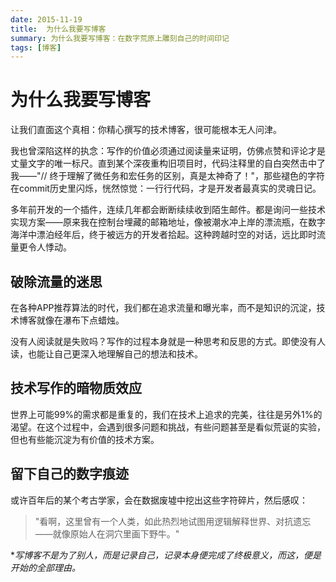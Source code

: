 ```yaml
---
date: 2015-11-19
title:  为什么我要写博客
summary: 为什么我要写博客：在数字荒原上雕刻自己的时间印记
tags: [博客]
---
```


# 为什么我要写博客

让我们直面这个真相：你精心撰写的技术博客，很可能根本无人问津。

我也曾深陷这样的执念：写作的价值必须通过阅读量来证明，仿佛点赞和评论才是丈量文字的唯一标尺。直到某个深夜重构旧项目时，代码注释里的自白突然击中了我——"// 终于理解了微任务和宏任务的区别，真是太神奇了！"，那些褪色的字符在commit历史里闪烁，恍然惊觉：一行行代码，才是开发者最真实的灵魂日记。

多年前开发的一个插件，连续几年都会断断续续收到陌生邮件。都是询问一些技术实现方案——原来我在控制台埋藏的邮箱地址，像被潮水冲上岸的漂流瓶，在数字海洋中漂泊经年后，终于被远方的开发者拾起。这种跨越时空的对话，远比即时流量更令人悸动。

## 破除流量的迷思

在各种APP推荐算法的时代，我们都在追求流量和曝光率，而不是知识的沉淀，技术博客就像在瀑布下点蜡烛。

没有人阅读就是失败吗？写作的过程本身就是一种思考和反思的方式。即使没有人读，也能让自己更深入地理解自己的想法和技术。

## 技术写作的暗物质效应

世界上可能99%的需求都是重复的，我们在技术上追求的完美，往往是另外1%的渴望。在这个过程中，会遇到很多问题和挑战，有些问题甚至是看似荒诞的实验，但也有些能沉淀为有价值的技术方案。

## 留下自己的数字痕迹

或许百年后的某个考古学家，会在数据废墟中挖出这些字符碎片，然后感叹：

> "看啊，这里曾有一个人类，如此热烈地试图用逻辑解释世界、对抗遗忘——就像原始人在洞穴里画下野牛。" 

**写博客不是为了别人，而是记录自己，记录本身便完成了终极意义，而这，便是开始的全部理由。*
